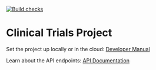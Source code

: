 [![Build checks](https://github.com/ClinicalTrialsTeam/ctfrontier/actions/workflows/checks.yml/badge.svg)](https://github.com/ClinicalTrialsTeam/ctfrontier/actions/workflows/checks.yml)

# Clinical Trials Project

Set the project up locally or in the cloud:
[Developer Manual](developer_manual.md)

Learn about the API endpoints: [API Documentation](backend/README.md)




